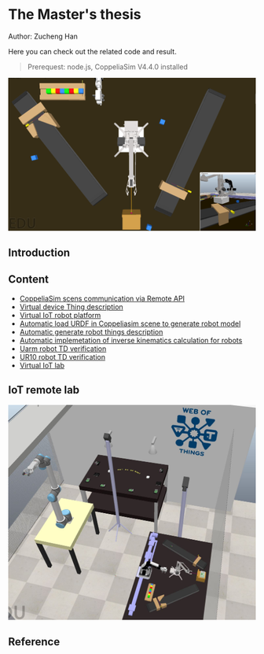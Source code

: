 # The Master's thesis
Author: Zucheng Han

Here you can check out the related code and result.

>Prerequest: node.js, CoppeliaSim V4.4.0 installed

<img src="./virtual_devices_WoT/Virtual_IoT_lab_new.png" width="600">

## Introduction


## Content

- [CoppeliaSim scens communication via Remote API](./Virtual_scenes/)
- [Virtual device Thing description](./virtual_things_description/)
- [Virtual IoT robot platform](./virtual_devices_WoT/)
- [Automatic load URDF in Coppeliasim scene to generate robot model](./Load_URDF_robot/)
- [Automatic generate robot things description](./Generate_robot_description/)
- [Automatic implemetation of inverse kinematics calculation for robots](./Robot_WoT_server/)
- [Uarm robot TD verification](./Uarm_TD_Verification/)
- [UR10 robot TD verification](./UR10_TD_Verification/)
- [Virtual IoT lab](./IoT_remote_lab/)

## IoT remote lab
<img src="./Picture folder/IoT remote lab.JPG" width="600">

## Reference

